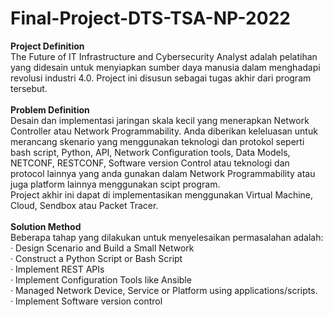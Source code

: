 # Final-Project-DTS-TSA-NP-2022

<b> Project Definition </b> <br>
The Future of IT Infrastructure and Cybersecurity Analyst adalah pelatihan yang didesain untuk menyiapkan sumber daya manusia dalam menghadapi revolusi industri 4.0. Project ini disusun sebagai tugas akhir dari program tersebut. <br>
<br>
<b> Problem Definition </b> <br>
Desain dan implementasi jaringan skala kecil yang menerapkan Network Controller atau Network Programmability. Anda diberikan keleluasan untuk merancang skenario yang menggunakan teknologi dan protokol seperti bash script, Python, API, Network Configuration tools, Data Models, NETCONF, RESTCONF, Software version Control atau teknologi dan protocol lainnya yang anda gunakan dalam Network Programmability atau juga platform lainnya menggunakan scipt program.
<br> Project akhir ini dapat di implementasikan menggunakan Virtual Machine, Cloud, Sendbox atau Packet Tracer. <br>
<br>
<b> Solution Method </b> <br>
Beberapa tahap yang dilakukan untuk menyelesaikan permasalahan adalah: <br>
· Design Scenario and Build a Small Network <br>
· Construct a Python Script or Bash Script<br>
· Implement REST APIs<br>
· Implement Configuration Tools like Ansible<br>
· Managed Network Device, Service or Platform using applications/scripts.<br>
· Implement Software version control <br>
